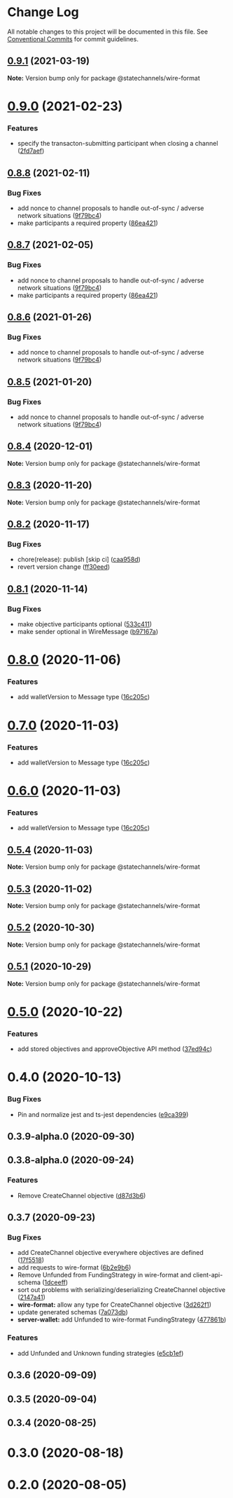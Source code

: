 # Change Log

All notable changes to this project will be documented in this file.
See [Conventional Commits](https://conventionalcommits.org) for commit guidelines.

## [0.9.1](http://statechannels/monorepo/blob/master/packages/client-api-schema/compare/@statechannels/wire-format@0.9.0...@statechannels/wire-format@0.9.1) (2021-03-19)

**Note:** Version bump only for package @statechannels/wire-format





# [0.9.0](http://statechannels/monorepo/blob/master/packages/client-api-schema/compare/@statechannels/wire-format@0.8.8...@statechannels/wire-format@0.9.0) (2021-02-23)


### Features

* specify the transacton-submitting participant when closing a channel ([2fd7aef](http://statechannels/monorepo/blob/master/packages/client-api-schema/commits/2fd7aef662dc3e6c3ba8d5ff47afc496b4695c30))





## [0.8.8](http://statechannels/monorepo/blob/master/packages/client-api-schema/compare/@statechannels/wire-format@0.8.4...@statechannels/wire-format@0.8.8) (2021-02-11)


### Bug Fixes

* add nonce to channel proposals to handle out-of-sync / adverse network situations ([9f79bc4](http://statechannels/monorepo/blob/master/packages/client-api-schema/commits/9f79bc4a556703f3cf40c3f44fba3f0d6c28ae8e))
* make participants a required property ([86ea421](http://statechannels/monorepo/blob/master/packages/client-api-schema/commits/86ea421552045b837906383ef04c51c76f41bbf1))





## [0.8.7](http://statechannels/monorepo/blob/master/packages/client-api-schema/compare/@statechannels/wire-format@0.8.4...@statechannels/wire-format@0.8.7) (2021-02-05)


### Bug Fixes

* add nonce to channel proposals to handle out-of-sync / adverse network situations ([9f79bc4](http://statechannels/monorepo/blob/master/packages/client-api-schema/commits/9f79bc4a556703f3cf40c3f44fba3f0d6c28ae8e))
* make participants a required property ([86ea421](http://statechannels/monorepo/blob/master/packages/client-api-schema/commits/86ea421552045b837906383ef04c51c76f41bbf1))





## [0.8.6](http://statechannels/monorepo/blob/master/packages/client-api-schema/compare/@statechannels/wire-format@0.8.4...@statechannels/wire-format@0.8.6) (2021-01-26)


### Bug Fixes

* add nonce to channel proposals to handle out-of-sync / adverse network situations ([9f79bc4](http://statechannels/monorepo/blob/master/packages/client-api-schema/commits/9f79bc4a556703f3cf40c3f44fba3f0d6c28ae8e))





## [0.8.5](http://statechannels/monorepo/blob/master/packages/client-api-schema/compare/@statechannels/wire-format@0.8.4...@statechannels/wire-format@0.8.5) (2021-01-20)


### Bug Fixes

* add nonce to channel proposals to handle out-of-sync / adverse network situations ([9f79bc4](http://statechannels/monorepo/blob/master/packages/client-api-schema/commits/9f79bc4a556703f3cf40c3f44fba3f0d6c28ae8e))





## [0.8.4](http://statechannels/monorepo/blob/master/packages/client-api-schema/compare/@statechannels/wire-format@0.8.3...@statechannels/wire-format@0.8.4) (2020-12-01)

**Note:** Version bump only for package @statechannels/wire-format





## [0.8.3](http://statechannels/monorepo/blob/master/packages/client-api-schema/compare/@statechannels/wire-format@0.8.2...@statechannels/wire-format@0.8.3) (2020-11-20)

**Note:** Version bump only for package @statechannels/wire-format





## [0.8.2](http://statechannels/monorepo/blob/master/packages/client-api-schema/compare/@statechannels/wire-format@0.8.1...@statechannels/wire-format@0.8.2) (2020-11-17)


### Bug Fixes

* chore(release): publish [skip ci] ([caa958d](http://statechannels/monorepo/blob/master/packages/client-api-schema/commits/caa958dcfdc6fbcf07ebb0b9001552ef41ebbc9c))
* revert version change ([ff30eed](http://statechannels/monorepo/blob/master/packages/client-api-schema/commits/ff30eed36b25696f9a98bb97184dc7aab238401b))





## [0.8.1](http://statechannels/monorepo/blob/master/packages/client-api-schema/compare/@statechannels/wire-format@0.8.0...@statechannels/wire-format@0.8.1) (2020-11-14)


### Bug Fixes

* make objective participants optional ([533c411](http://statechannels/monorepo/blob/master/packages/client-api-schema/commits/533c4119402dac59c9d37c9aeb3c2b054ebe6be9))
* make sender optional in WireMessage ([b97167a](http://statechannels/monorepo/blob/master/packages/client-api-schema/commits/b97167a91e13e58a3e274dda671f0e1cef7805e8))





# [0.8.0](http://statechannels/monorepo/blob/master/packages/client-api-schema/compare/@statechannels/wire-format@0.5.4...@statechannels/wire-format@0.8.0) (2020-11-06)


### Features

* add walletVersion to Message type ([16c205c](http://statechannels/monorepo/blob/master/packages/client-api-schema/commits/16c205c72483a7b9b3445163065c74ff88fa55f5))





# [0.7.0](http://statechannels/monorepo/blob/master/packages/client-api-schema/compare/@statechannels/wire-format@0.5.4...@statechannels/wire-format@0.7.0) (2020-11-03)


### Features

* add walletVersion to Message type ([16c205c](http://statechannels/monorepo/blob/master/packages/client-api-schema/commits/16c205c72483a7b9b3445163065c74ff88fa55f5))





# [0.6.0](http://statechannels/monorepo/blob/master/packages/client-api-schema/compare/@statechannels/wire-format@0.5.4...@statechannels/wire-format@0.6.0) (2020-11-03)


### Features

* add walletVersion to Message type ([16c205c](http://statechannels/monorepo/blob/master/packages/client-api-schema/commits/16c205c72483a7b9b3445163065c74ff88fa55f5))





## [0.5.4](http://statechannels/monorepo/blob/master/packages/client-api-schema/compare/@statechannels/wire-format@0.5.2...@statechannels/wire-format@0.5.4) (2020-11-03)

**Note:** Version bump only for package @statechannels/wire-format





## [0.5.3](http://statechannels/monorepo/blob/master/packages/client-api-schema/compare/@statechannels/wire-format@0.5.2...@statechannels/wire-format@0.5.3) (2020-11-02)

**Note:** Version bump only for package @statechannels/wire-format





## [0.5.2](http://statechannels/monorepo/blob/master/packages/client-api-schema/compare/@statechannels/wire-format@0.5.0...@statechannels/wire-format@0.5.2) (2020-10-30)

**Note:** Version bump only for package @statechannels/wire-format





## [0.5.1](http://statechannels/monorepo/blob/master/packages/client-api-schema/compare/@statechannels/wire-format@0.5.0...@statechannels/wire-format@0.5.1) (2020-10-29)

**Note:** Version bump only for package @statechannels/wire-format





# [0.5.0](http://statechannels/monorepo/blob/master/packages/client-api-schema/compare/@statechannels/wire-format@0.4.0...@statechannels/wire-format@0.5.0) (2020-10-22)


### Features

* add stored objectives and approveObjective API method ([37ed94c](http://statechannels/monorepo/blob/master/packages/client-api-schema/commits/37ed94c85ce984fdf583eef92e1250625c591565))





# 0.4.0 (2020-10-13)


### Bug Fixes

* Pin and normalize jest and ts-jest dependencies ([e9ca399](http://statechannels/monorepo/blob/master/packages/client-api-schema/commits/e9ca3997119645fdb9f558a921361171c20d66a0))



## 0.3.9-alpha.0 (2020-09-30)



## 0.3.8-alpha.0 (2020-09-24)


### Features

* Remove CreateChannel objective ([d87d3b6](http://statechannels/monorepo/blob/master/packages/client-api-schema/commits/d87d3b68e9a84945b105c7883aaf130176264a42))



## 0.3.7 (2020-09-23)


### Bug Fixes

* add CreateChannel objective everywhere objectives are defined ([17f5518](http://statechannels/monorepo/blob/master/packages/client-api-schema/commits/17f5518c1d396d3d552573794422b7e6ce5c7097))
* add requests to wire-format ([6b2e9b6](http://statechannels/monorepo/blob/master/packages/client-api-schema/commits/6b2e9b689ac0c4fb125805917bd4d86c049e2858))
* Remove Unfunded from FundingStrategy in wire-format and client-api-schema ([1dceeff](http://statechannels/monorepo/blob/master/packages/client-api-schema/commits/1dceeff362ea3b371c9b2bac8167acecb8b52949))
* sort out problems with serializing/deserializing CreateChannel objective ([2147a41](http://statechannels/monorepo/blob/master/packages/client-api-schema/commits/2147a41e5a8190d185a300722d3b61203793f26b))
* **wire-format:** allow any type for CreateChannel objective ([3d262f1](http://statechannels/monorepo/blob/master/packages/client-api-schema/commits/3d262f1474f64d3b11ce8ed94fd9e9c6af40fe1e))
* update generated schemas ([7a073db](http://statechannels/monorepo/blob/master/packages/client-api-schema/commits/7a073dbc8c490ffa8199120a4db6f8753b6747e0))
* **server-wallet:** add Unfunded to wire-format FundingStrategy ([477861b](http://statechannels/monorepo/blob/master/packages/client-api-schema/commits/477861bdc0c0fdbd7961b4c881a77515c5ff6e9e))


### Features

* add Unfunded and Unknown funding strategies ([e5cb1ef](http://statechannels/monorepo/blob/master/packages/client-api-schema/commits/e5cb1efbe799202f418945f4f75c8ba1a9723103))



## 0.3.6 (2020-09-09)



## 0.3.5 (2020-09-04)



## 0.3.4 (2020-08-25)



# 0.3.0 (2020-08-18)



# 0.2.0 (2020-08-05)
